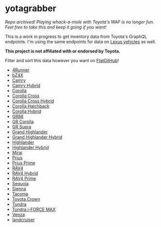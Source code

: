 # yotagrabber

*Repo archived! Playing whack-a-mole with Toyota's WAF is no longer fun. Feel free to take this and keep it going if you want!*

This is a work in progress to get inventory data from Toyota's GraphQL endpoints.
I'm using the same endpoints for data on [Lexus vehicles](https://github.com/miamiluxury/lexgrabber) as well.

**This project is not affiliated with or endorsed by Toyota.**

Filter and sort this data however you want on [FlatGitHub](https://githubnext.com/projects/flat-data)!

* [4Runner](https://flatgithub.com/miamiluxury/yotagrabber?filename=output%2F4runner.csv)
* [bZ4X](https://flatgithub.com/miamiluxury/yotagrabber?filename=output%2Fbz4x.csv)
* [Camry](https://flatgithub.com/miamiluxury/yotagrabber?filename=output%2Fcamry.csv)
* [Camry Hybrid](https://flatgithub.com/miamiluxury/yotagrabber?filename=output%2Fcamryhybrid.csv)
* [Corolla](https://flatgithub.com/miamiluxury/yotagrabber?filename=output%2Fcorolla.csv)
* [Corolla Cross](https://flatgithub.com/miamiluxury/yotagrabber?filename=output%2Fcorollacross.csv)
* [Corolla Cross Hybrid](https://flatgithub.com/miamiluxury/yotagrabber?filename=output%2Fcorollacrosshybrid.csv)
* [Corolla Hatchback](https://flatgithub.com/miamiluxury/yotagrabber?filename=output%2Fcorollahatchback.csv)
* [Corolla Hybrid](https://flatgithub.com/miamiluxury/yotagrabber?filename=output%2Fcorollahybrid.csv)
* [GR86](https://flatgithub.com/miamiluxury/yotagrabber?filename=output%2F86.csv)
* [GR Corolla](https://flatgithub.com/miamiluxury/yotagrabber?filename=output%2Fgrcorolla.csv)
* [GR Supra](https://flatgithub.com/miamiluxury/yotagrabber?filename=output%2Fsupra.csv)
* [Grand Highlander](https://flatgithub.com/miamiluxury/yotagrabber?filename=output%2Fgrandhighlander.csv)
* [Grand Highlander Hybrid](https://flatgithub.com/miamiluxury/yotagrabber?filename=output%2Fgrandhighlanderhybrid.csv)
* [Highlander](https://flatgithub.com/miamiluxury/yotagrabber?filename=output%2Fhighlander.csv)
* [Highlander Hybrid](https://flatgithub.com/miamiluxury/yotagrabber?filename=output%2Fhighlanderhybrid.csv)
* [Mirai](https://flatgithub.com/miamiluxury/yotagrabber?filename=output%2Fmirai.csv)
* [Prius](https://flatgithub.com/miamiluxury/yotagrabber?filename=output%2Fprius.csv)
* [Prius Prime](https://flatgithub.com/miamiluxury/yotagrabber?filename=output%2Fpriusprime.csv)
* [RAV4](https://flatgithub.com/miamiluxury/yotagrabber?filename=output%2Frav4.csv)
* [RAV4 Hybrid](https://flatgithub.com/miamiluxury/yotagrabber?filename=output%2Frav4hybrid.csv)
* [RAV4 Prime](https://flatgithub.com/miamiluxury/yotagrabber?filename=output%2Frav4prime.csv)
* [Sequoia](https://flatgithub.com/miamiluxury/yotagrabber?filename=output%2Fsequoia.csv)
* [Sienna](https://flatgithub.com/miamiluxury/yotagrabber?filename=output%2Fsienna.csv)
* [Tacoma](https://flatgithub.com/miamiluxury/yotagrabber?filename=output%2Ftacoma.csv)
* [Toyota Crown](https://flatgithub.com/miamiluxury/yotagrabber?filename=output%2Ftoyotacrown.csv)
* [Tundra](https://flatgithub.com/miamiluxury/yotagrabber?filename=output%2Ftundra.csv)
* [Tundra i-FORCE MAX](https://flatgithub.com/miamiluxury/yotagrabber?filename=output%2Ftundrahybrid.csv)
* [Venza](https://flatgithub.com/miamiluxury/yotagrabber?filename=output%2Fvenza.csv)
* [landcruiser](https://flatgithub.com/miamiluxury/yotagrabber?filename=output%2Flandcruiser.csv)
